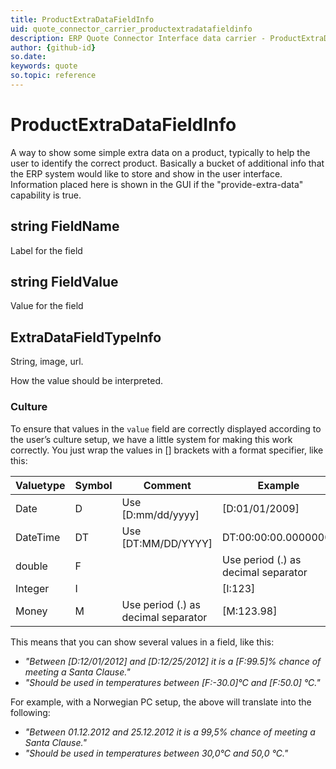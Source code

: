 ```yaml
---
title: ProductExtraDataFieldInfo
uid: quote_connector_carrier_productextradatafieldinfo
description: ERP Quote Connector Interface data carrier - ProductExtraDataFieldInfo
author: {github-id}
so.date:
keywords: quote
so.topic: reference
---
```


# ProductExtraDataFieldInfo

A way to show some simple extra data on a product, typically to help the user to identify the correct product. Basically a bucket of additional info that the ERP system would like to store and show in the user interface. Information placed here is shown in the GUI if the "provide-extra-data" capability is true.

## string FieldName

Label for the field

## string FieldValue

Value for the field

## ExtraDataFieldTypeInfo

String, image, url.

How the value should be interpreted.

### Culture

To ensure that values in the `value` field are correctly displayed according to the user’s culture setup, we have a little system for making this work correctly. You just wrap the values in \[\] brackets with a format specifier, like this:

| Valuetype | Symbol | Comment | Example |
|---|---|---|---|
| Date | D | Use [D:mm/dd/yyyy] | [D:01/01/2009] |
| DateTime | DT | Use [DT:MM/DD/YYYY] | DT:00:00:00.0000000]
| double | F | | Use period (.) as decimal separator | [F:123.45] |
| Integer | I | | [I:123] |
| Money | M | Use period (.) as decimal separator | [M:123.98] |

This means that you can show several values in a field, like this:

* *"Between \[D:12/01/2012\] and \[D:12/25/2012\] it is a \[F:99.5\]% chance of meeting a Santa Clause."*
* *"Should be used in temperatures between \[F:-30.0\]°C  and \[F:50.0\] °C."*

For example, with a Norwegian PC setup, the above will translate into the following:

* *"Between 01.12.2012 and 25.12.2012 it is a 99,5% chance of meeting a Santa Clause."*
* *"Should be used in temperatures between 30,0°C  and 50,0 °C."*

